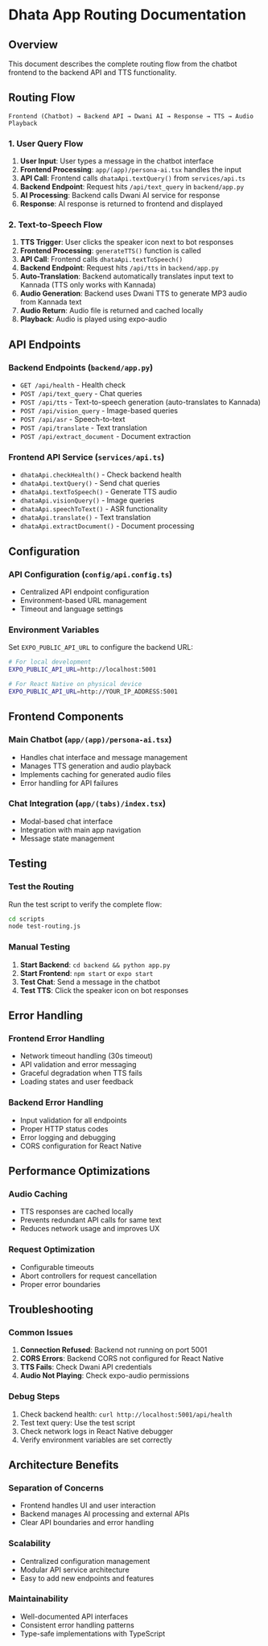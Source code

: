 # Dhata App Routing Documentation

## Overview
This document describes the complete routing flow from the chatbot frontend to the backend API and TTS functionality.

## Routing Flow

```
Frontend (Chatbot) → Backend API → Dwani AI → Response → TTS → Audio Playback
```

### 1. User Query Flow
1. **User Input**: User types a message in the chatbot interface
2. **Frontend Processing**: `app/(app)/persona-ai.tsx` handles the input
3. **API Call**: Frontend calls `dhataApi.textQuery()` from `services/api.ts`
4. **Backend Endpoint**: Request hits `/api/text_query` in `backend/app.py`
5. **AI Processing**: Backend calls Dwani AI service for response
6. **Response**: AI response is returned to frontend and displayed

### 2. Text-to-Speech Flow
1. **TTS Trigger**: User clicks the speaker icon next to bot responses
2. **Frontend Processing**: `generateTTS()` function is called
3. **API Call**: Frontend calls `dhataApi.textToSpeech()` 
4. **Backend Endpoint**: Request hits `/api/tts` in `backend/app.py`
5. **Auto-Translation**: Backend automatically translates input text to Kannada (TTS only works with Kannada)
6. **Audio Generation**: Backend uses Dwani TTS to generate MP3 audio from Kannada text
7. **Audio Return**: Audio file is returned and cached locally
8. **Playback**: Audio is played using expo-audio

## API Endpoints

### Backend Endpoints (`backend/app.py`)
- `GET /api/health` - Health check
- `POST /api/text_query` - Chat queries
- `POST /api/tts` - Text-to-speech generation (auto-translates to Kannada)
- `POST /api/vision_query` - Image-based queries
- `POST /api/asr` - Speech-to-text
- `POST /api/translate` - Text translation
- `POST /api/extract_document` - Document extraction

### Frontend API Service (`services/api.ts`)
- `dhataApi.checkHealth()` - Check backend health
- `dhataApi.textQuery()` - Send chat queries
- `dhataApi.textToSpeech()` - Generate TTS audio
- `dhataApi.visionQuery()` - Image queries
- `dhataApi.speechToText()` - ASR functionality
- `dhataApi.translate()` - Text translation
- `dhataApi.extractDocument()` - Document processing

## Configuration

### API Configuration (`config/api.config.ts`)
- Centralized API endpoint configuration
- Environment-based URL management
- Timeout and language settings

### Environment Variables
Set `EXPO_PUBLIC_API_URL` to configure the backend URL:
```bash
# For local development
EXPO_PUBLIC_API_URL=http://localhost:5001

# For React Native on physical device
EXPO_PUBLIC_API_URL=http://YOUR_IP_ADDRESS:5001
```

## Frontend Components

### Main Chatbot (`app/(app)/persona-ai.tsx`)
- Handles chat interface and message management
- Manages TTS generation and audio playback
- Implements caching for generated audio files
- Error handling for API failures

### Chat Integration (`app/(tabs)/index.tsx`)
- Modal-based chat interface
- Integration with main app navigation
- Message state management

## Testing

### Test the Routing
Run the test script to verify the complete flow:
```bash
cd scripts
node test-routing.js
```

### Manual Testing
1. **Start Backend**: `cd backend && python app.py`
2. **Start Frontend**: `npm start` or `expo start`
3. **Test Chat**: Send a message in the chatbot
4. **Test TTS**: Click the speaker icon on bot responses

## Error Handling

### Frontend Error Handling
- Network timeout handling (30s timeout)
- API validation and error messaging
- Graceful degradation when TTS fails
- Loading states and user feedback

### Backend Error Handling
- Input validation for all endpoints
- Proper HTTP status codes
- Error logging and debugging
- CORS configuration for React Native

## Performance Optimizations

### Audio Caching
- TTS responses are cached locally
- Prevents redundant API calls for same text
- Reduces network usage and improves UX

### Request Optimization
- Configurable timeouts
- Abort controllers for request cancellation
- Proper error boundaries

## Troubleshooting

### Common Issues
1. **Connection Refused**: Backend not running on port 5001
2. **CORS Errors**: Backend CORS not configured for React Native
3. **TTS Fails**: Check Dwani API credentials
4. **Audio Not Playing**: Check expo-audio permissions

### Debug Steps
1. Check backend health: `curl http://localhost:5001/api/health`
2. Test text query: Use the test script
3. Check network logs in React Native debugger
4. Verify environment variables are set correctly

## Architecture Benefits

### Separation of Concerns
- Frontend handles UI and user interaction
- Backend manages AI processing and external APIs
- Clear API boundaries and error handling

### Scalability
- Centralized configuration management
- Modular API service architecture
- Easy to add new endpoints and features

### Maintainability
- Well-documented API interfaces
- Consistent error handling patterns
- Type-safe implementations with TypeScript 